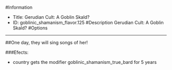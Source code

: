 #Information
 - Title: Gerudian Cult: A Goblin Skald?
 - ID: goblinic_shamanism_flavor.125
#Description
Gerudian Cult: A Goblin Skald?
#Options

___
##One day, they will sing songs of her!

###Efects:<ul><li>country gets the modifier goblinic_shamanism_true_bard for 5 years</li></ul>

